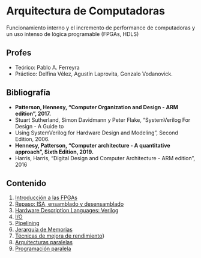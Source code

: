 # Arquitectura de Computadoras

Funcionamiento interno y el incremento de performance de computadoras y un uso
intenso de lógica programable (FPGAs, HDLS)

## Profes

* Teórico: Pablo A. Ferreyra
* Práctico: Delfina Vélez, Agustín Laprovita, Gonzalo Vodanovick.

## Bibliografía

* **Patterson, Hennesy, “Computer Organization and Design - ARM edition”, 2017.**
* Stuart Sutherland, Simon Davidmann y Peter Flake, “SystemVerilog For Design - A Guide to
* Using SystemVerilog for Hardware Design and Modeling”, Second Edition, 2006.
* **Hennesy, Patterson, “Computer architecture - A quantitative approach”, Sixth Edition, 2019.**
* Harris, Harris, “Digital Design and Computer Architecture - ARM edition”, 2016

## Contenido

1. [Introducción a las FPGAs](./1-intro-FPGAs.md)
2. [Repaso: ISA, ensamblado y desensamblado](./2-LEGv8-ISA.md)
3. [Hardware Description Languages: Verilog](3-hdl-verilog)
4. [I/O](./4-excepciones.md)
5. [Pipelining](./5-pipelines.md)
6. [Jerarquía de Memorias](./6-memorias.md)
7. [Técnicas de mejora de rendimiento](./7-tecnicas-de-mejora.md)}
8. [Arquitecturas paralelas](./8-arquitecturas-paralelas.md)
9. [Programación paralela](./9-openCL.md)
